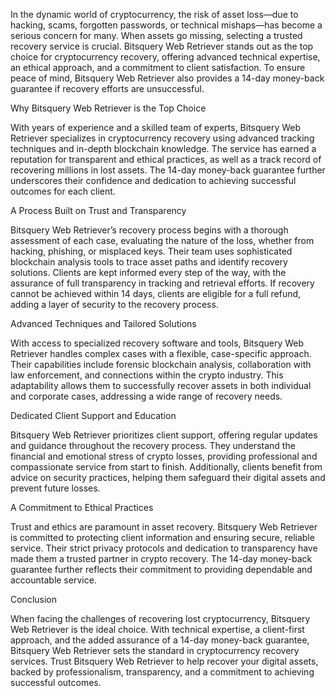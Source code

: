 In the dynamic world of cryptocurrency, the risk of asset loss—due to hacking, scams, forgotten passwords, or technical mishaps—has become a serious concern for many. When assets go missing, selecting a trusted recovery service is crucial. Bitsquery Web Retriever stands out as the top choice for cryptocurrency recovery, offering advanced technical expertise, an ethical approach, and a commitment to client satisfaction. To ensure peace of mind, Bitsquery Web Retriever also provides a 14-day money-back guarantee if recovery efforts are unsuccessful.

Why Bitsquery Web Retriever is the Top Choice

With years of experience and a skilled team of experts, Bitsquery Web Retriever specializes in cryptocurrency recovery using advanced tracking techniques and in-depth blockchain knowledge. The service has earned a reputation for transparent and ethical practices, as well as a track record of recovering millions in lost assets. The 14-day money-back guarantee further underscores their confidence and dedication to achieving successful outcomes for each client.

A Process Built on Trust and Transparency

Bitsquery Web Retriever’s recovery process begins with a thorough assessment of each case, evaluating the nature of the loss, whether from hacking, phishing, or misplaced keys. Their team uses sophisticated blockchain analysis tools to trace asset paths and identify recovery solutions. Clients are kept informed every step of the way, with the assurance of full transparency in tracking and retrieval efforts. If recovery cannot be achieved within 14 days, clients are eligible for a full refund, adding a layer of security to the recovery process.

Advanced Techniques and Tailored Solutions

With access to specialized recovery software and tools, Bitsquery Web Retriever handles complex cases with a flexible, case-specific approach. Their capabilities include forensic blockchain analysis, collaboration with law enforcement, and connections within the crypto industry. This adaptability allows them to successfully recover assets in both individual and corporate cases, addressing a wide range of recovery needs.

Dedicated Client Support and Education

Bitsquery Web Retriever prioritizes client support, offering regular updates and guidance throughout the recovery process. They understand the financial and emotional stress of crypto losses, providing professional and compassionate service from start to finish. Additionally, clients benefit from advice on security practices, helping them safeguard their digital assets and prevent future losses.

A Commitment to Ethical Practices

Trust and ethics are paramount in asset recovery. Bitsquery Web Retriever is committed to protecting client information and ensuring secure, reliable service. Their strict privacy protocols and dedication to transparency have made them a trusted partner in crypto recovery. The 14-day money-back guarantee further reflects their commitment to providing dependable and accountable service.

Conclusion

When facing the challenges of recovering lost cryptocurrency, Bitsquery Web Retriever is the ideal choice. With technical expertise, a client-first approach, and the added assurance of a 14-day money-back guarantee, Bitsquery Web Retriever sets the standard in cryptocurrency recovery services. Trust Bitsquery Web Retriever to help recover your digital assets, backed by professionalism, transparency, and a commitment to achieving successful outcomes.
